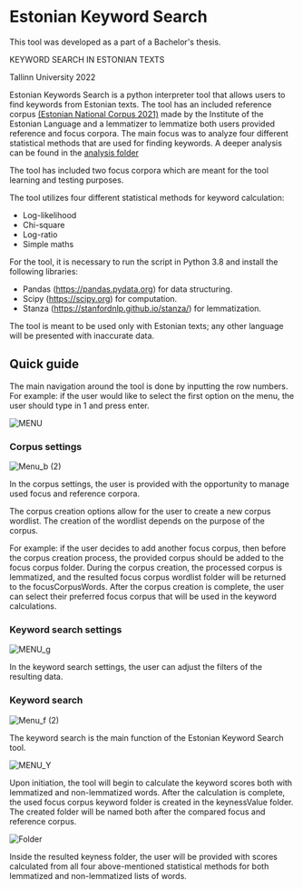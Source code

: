 # Estonian Keyword Search


This tool was developed as a part of a Bachelor's thesis.

KEYWORD SEARCH IN ESTONIAN TEXTS

Tallinn University 2022

Estonian Keywords Search is a python interpreter tool that allows users to find keywords from Estonian texts. The tool has an included reference corpus [(Estonian National Corpus 2021)](https://doi.org/10.15155/3-00-0000-0000-0000-08D1FL) made by the Institute of the Estonian Language and a lemmatizer to lemmatize both users provided reference and focus corpora. The main focus was to analyze four different statistical methods that are used for finding keywords. A deeper analysis can be found in the [analysis folder](https://github.com/hp355837/Keyword_search/tree/main/analysis)

The tool has included two focus corpora which are meant for the tool learning and testing purposes.

The tool utilizes four different statistical methods for keyword calculation:
* Log-likelihood
* Chi-square
* Log-ratio
* Simple maths


For the tool, it is necessary to  run the script in Python 3.8 and install the following libraries:
  * Pandas (https://pandas.pydata.org) for data structuring.
  * Scipy (https://scipy.org) for computation.
  * Stanza (https://stanfordnlp.github.io/stanza/) for lemmatization.

The tool is meant to be used only with Estonian texts; any other language will be presented with inaccurate data.


## Quick guide

The main navigation around the tool is done by inputting the row numbers. 
For example: if the user would like to select the first option on the menu, the user should type in 1 and press enter.

![MENU](https://user-images.githubusercontent.com/55134673/166234891-9e23972f-cb47-4026-8c83-660ccb7b64f6.jpg)

### Corpus settings

![Menu_b (2)](https://user-images.githubusercontent.com/55134673/166234912-a418b93e-cec6-4af0-939d-c8f41b6da3b6.jpg)

In the corpus settings, the user is provided with the opportunity to manage used focus and reference corpora. 

The corpus creation options allow for the user to create a new corpus wordlist. The creation of the wordlist depends on the purpose of the corpus.

For example: if the user decides to add another focus corpus, then before the corpus creation process, the provided corpus should be added to the focus corpus folder. During the corpus creation, the processed corpus is lemmatized, and the resulted focus corpus wordlist folder will be returned to the focusCorpusWords. After the corpus creation is complete, the user can select their preferred focus corpus that will be used in the keyword calculations.


### Keyword search settings

![MENU_g](https://user-images.githubusercontent.com/55134673/166156057-e9f11b3d-a218-406f-aa59-3f99d114c6f0.jpg)

In the keyword search settings, the user can adjust the filters of the resulting data.

### Keyword search

![Menu_f (2)](https://user-images.githubusercontent.com/55134673/166234933-b7e47a8e-928e-41eb-99e8-f9bf6447a083.jpg)

The keyword search is the main function of the Estonian Keyword Search tool. 

![MENU_Y](https://user-images.githubusercontent.com/55134673/166156605-bcb25ae7-a6c2-4719-8f75-a3066317056f.jpg)

Upon initiation, the tool will begin to calculate the keyword scores both with lemmatized and non-lemmatized words. After the calculation is complete, the used focus corpus keyword folder is created in the keynessValue folder. The created folder will be named both after the compared focus and reference corpus. 

![Folder](https://user-images.githubusercontent.com/55134673/166235904-86ffa26e-41a5-4568-8fa1-e3fbbe37ee27.PNG)

Inside the resulted keyness folder, the user will be provided with scores calculated from all four above-mentioned statistical methods for both lemmatized and non-lemmatized lists of words. 
